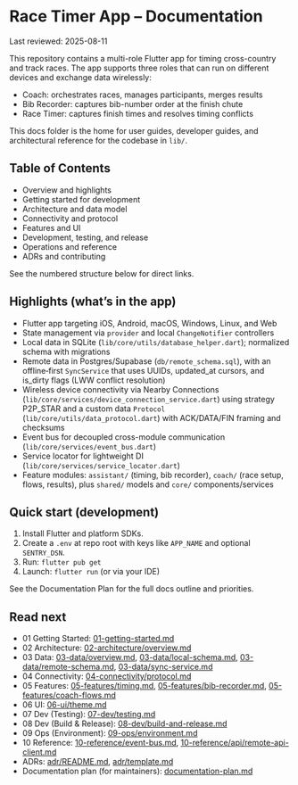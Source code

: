# Race Timer App – Documentation

Last reviewed: 2025-08-11

This repository contains a multi-role Flutter app for timing cross-country and track races. The app supports three roles that can run on different devices and exchange data wirelessly:

- Coach: orchestrates races, manages participants, merges results
- Bib Recorder: captures bib-number order at the finish chute
- Race Timer: captures finish times and resolves timing conflicts

This docs folder is the home for user guides, developer guides, and architectural reference for the codebase in `lib/`.

## Table of Contents

- Overview and highlights
- Getting started for development
- Architecture and data model
- Connectivity and protocol
- Features and UI
- Development, testing, and release
- Operations and reference
- ADRs and contributing

See the numbered structure below for direct links.

## Highlights (what’s in the app)

- Flutter app targeting iOS, Android, macOS, Windows, Linux, and Web
- State management via `provider` and local `ChangeNotifier` controllers
- Local data in SQLite (`lib/core/utils/database_helper.dart`); normalized schema with migrations
- Remote data in Postgres/Supabase (`db/remote_schema.sql`), with an offline‑first `SyncService` that uses UUIDs, updated_at cursors, and is_dirty flags (LWW conflict resolution)
- Wireless device connectivity via Nearby Connections (`lib/core/services/device_connection_service.dart`) using strategy P2P_STAR and a custom data `Protocol` (`lib/core/utils/data_protocol.dart`) with ACK/DATA/FIN framing and checksums
- Event bus for decoupled cross-module communication (`lib/core/services/event_bus.dart`)
- Service locator for lightweight DI (`lib/core/services/service_locator.dart`)
- Feature modules: `assistant/` (timing, bib recorder), `coach/` (race setup, flows, results), plus `shared/` models and `core/` components/services

## Quick start (development)

1) Install Flutter and platform SDKs.
2) Create a `.env` at repo root with keys like `APP_NAME` and optional `SENTRY_DSN`.
3) Run: `flutter pub get`
4) Launch: `flutter run` (or via your IDE)

See the Documentation Plan for the full docs outline and priorities.

## Read next

- 01 Getting Started: [01-getting-started.md](01-getting-started.md)
- 02 Architecture: [02-architecture/overview.md](02-architecture/overview.md)
- 03 Data: [03-data/overview.md](03-data/overview.md), [03-data/local-schema.md](03-data/local-schema.md), [03-data/remote-schema.md](03-data/remote-schema.md), [03-data/sync-service.md](03-data/sync-service.md)
- 04 Connectivity: [04-connectivity/protocol.md](04-connectivity/protocol.md)
- 05 Features: [05-features/timing.md](05-features/timing.md), [05-features/bib-recorder.md](05-features/bib-recorder.md), [05-features/coach-flows.md](05-features/coach-flows.md)
- 06 UI: [06-ui/theme.md](06-ui/theme.md)
- 07 Dev (Testing): [07-dev/testing.md](07-dev/testing.md)
- 08 Dev (Build & Release): [08-dev/build-and-release.md](08-dev/build-and-release.md)
- 09 Ops (Environment): [09-ops/environment.md](09-ops/environment.md)
- 10 Reference: [10-reference/event-bus.md](10-reference/event-bus.md), [10-reference/api/remote-api-client.md](10-reference/api/remote-api-client.md)
- ADRs: [adr/README.md](adr/README.md), [adr/template.md](adr/template.md)
- Documentation plan (for maintainers): [documentation-plan.md](documentation-plan.md)
